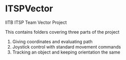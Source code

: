 # ITSPVector
IITB ITSP Team Vector Project

This contains folders covering three parts of the project
1. Giving coordinates and evaluating path
2. Joystick control with standard movement commands
3. Tracking an object and keeping orientation the same

